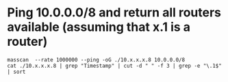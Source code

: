 # Ping 10.0.0.0/8 and return all routers available (assuming that x.1 is a router)
```console
masscan  --rate 1000000 --ping -oG ./10.x.x.x.8 10.0.0.0/8
cat ./10.x.x.x.8 | grep "Timestamp" | cut -d " " -f 3 | grep -e "\.1$" | sort
```
